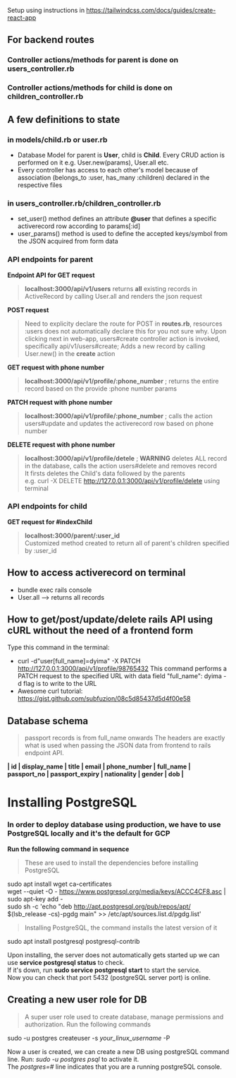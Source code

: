 Setup using instructions in https://tailwindcss.com/docs/guides/create-react-app


## For backend routes

### Controller actions/methods for parent is done on **users_controller.rb**
### Controller actions/methods for child is done on **children_controller.rb**



## A few definitions to state

### in models/child.rb or user.rb
- Database Model for parent is **User**, child is **Child**. Every CRUD action is performed on it e.g. User.new(params), User.all etc. <br />
- Every controller has access to each other's model because of association (belongs_to :user, has_many :children) declared in the respective files

### in users_controller.rb/children_controller.rb
- set_user() method defines an attribute **@user** that defines a specific activerecord row according to params[:id]  <br />
- user_params() method is used to define the accepted keys/symbol from the JSON acquired from form data

### API endpoints for parent

**Endpoint API for GET request**
> **localhost:3000/api/v1/users**
> returns **all** existing records in ActiveRecord by calling User.all and renders the json request

**POST request**
> Need to explicity declare the route for POST in **routes.rb**, resources :users does not automatically declare this for you not sure why.
> Upon clicking next in web-app, users#create controller action is invoked, specifically api/v1/users#create;
> Adds a new record by calling User.new() in the **create** action

**GET request with phone number**
> **localhost:3000/api/v1/profile/:phone_number** ; returns the entire record based on the provide :phone number params

**PATCH request with phone number**
> **localhost:3000/api/v1/profile/:phone_number** ; calls the action users#update and updates the activerecord row based on phone number

**DELETE request with phone number**
> **localhost:3000/api/v1/profile/detele** ; **WARNING** deletes ALL record in the database,  calls the action users#delete and removes record <br />
> It firsts deletes the Child's data followed by the parents <br />
> e.g. curl -X DELETE http://127.0.0.1:3000/api/v1/profile/delete using terminal

### API endpoints for child

**GET request for #indexChild**
> **localhost:3000/parent/:user_id** <br />
> Customized method created to return all of parent's children specified by :user_id

## How to access activerecord on terminal
- bundle exec rails console
- User.all  --> returns all records

## How to get/post/update/delete rails API using cURL without the need of a frontend form
Type this command in the terminal:
- curl -d"user[full_name]=dyima" -X PATCH http://127.0.0.1:3000/api/v1/profile/98765432
This command performs a PATCH request to the specified URL with data field "full_name": dyima
-d flag is to write to the URL
- Awesome curl tutorial: https://gist.github.com/subfuzion/08c5d85437d5d4f00e58
## Database schema
> passport records is from full_name onwards
The headers are exactly what is used when passing the JSON data from frontend to rails endpoint API.

**| id | display_name | title | email | phone_number | full_name | passport_no | passport_expiry | nationality | gender | dob |**



# Installing PostgreSQL

### In order to deploy database using production, we have to use PostgreSQL locally and it's the default for GCP


**Run the following command in sequence**

> These are used to install the dependencies before installing PostgreSQL

sudo apt install wget ca-certificates <br />
wget --quiet -O - https://www.postgresql.org/media/keys/ACCC4CF8.asc | sudo apt-key add - <br />
sudo sh -c 'echo "deb http://apt.postgresql.org/pub/repos/apt/ $(lsb_release -cs)-pgdg main" >> /etc/apt/sources.list.d/pgdg.list' <br />

> Installing PostgreSQL, the command installs the latest version of it

sudo apt install postgresql postgresql-contrib

Upon installing, the server does not automatically gets started up we can use **service postgresql status** to check. <br />
If it's down, run **sudo service postgresql start** to start the service. <br />
Now you can check that port 5432 (postgreSQL server port) is online.

## Creating a new user role for DB
> A super user role used to create database, manage permissions and authorization. Run the following commands

sudo -u postgres createuser -s *your_linux_username* -P

Now a user is created, we can create a new DB using postgreSQL command line. Run: *sudo -u postgres psql* to activate it. <br />
The *postgres=#* line indicates that you are a running postgreSQL console.



